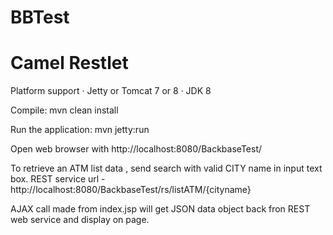 # BBTest
Camel Restlet 
=======================================
Platform support
·     Jetty or Tomcat 7 or 8
·     JDK 8
 
 
Compile: mvn clean install 

Run the application: mvn jetty:run

Open web browser with http://localhost:8080/BackbaseTest/ 

To retrieve an ATM list data , send search with valid CITY name in input text box.
REST service url -  http://localhost:8080/BackbaseTest/rs/listATM/{cityname}

AJAX call made from index.jsp will get JSON data object back fron REST web service and display on page. 

